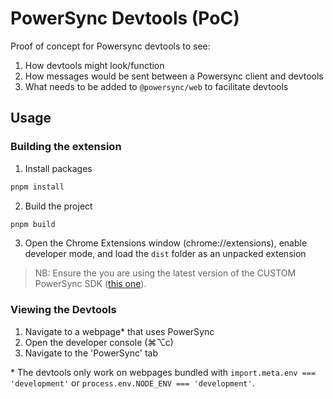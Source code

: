 # PowerSync Devtools (PoC)

Proof of concept for Powersync devtools to see:

1. How devtools might look/function
2. How messages would be sent between a Powersync client and devtools
3. What needs to be added to `@powersync/web` to facilitate devtools

## Usage

### Building the extension

1. Install packages

```sh
pnpm install
```

2. Build the project

```sh
pnpm build
```

3. Open the Chrome Extensions window (chrome://extensions), enable developer mode, and load the `dist` folder as an unpacked extension

> NB: Ensure the you are using the latest version of the CUSTOM PowerSync SDK ([this one](https://github.com/LucDeCaf/powersync-js/tree/feat/devtools-hooks)).

### Viewing the Devtools

1. Navigate to a webpage\* that uses PowerSync
2. Open the developer console (⌘⌥c)
3. Navigate to the 'PowerSync' tab

\* The devtools only work on webpages bundled with `import.meta.env === 'development'` or `process.env.NODE_ENV === 'development'`.

